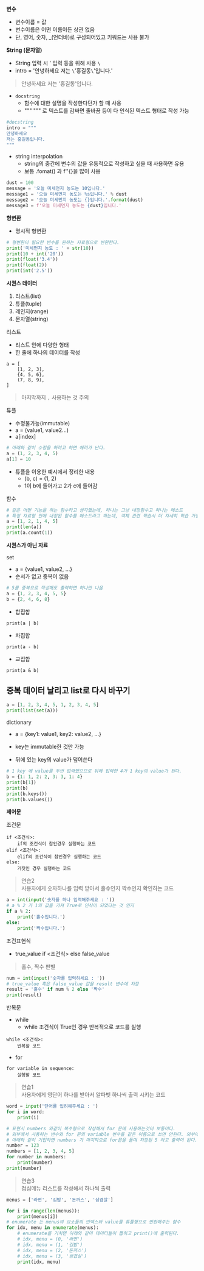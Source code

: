 **변수**
- 변수이름 = 값
- 변수이름은 어떤 이름이든 상관 없음
- 단, 영어, 숫자, _(언더바)로 구성되어있고 키워드는 사용 불가

**String (문자열)**
- String 입력 시 ' 입력 등을 위해 사용 `\`
- intro = '안녕하세요 저는 `\`'홍길동`\`'입니다.'
> 안녕하세요 저는 '홍길동'입니다.
- `docstring`
    - 함수에 대한 설명을 작성한다던가 할 때 사용
    - """  """ 로 텍스트를 감싸면 줄바꿈 등이 다 인식된 텍스트 형태로 작성 가능
```python
#docstring
intro = """
안녕하세요
저는 홍길동입니다.
"""
```

- string interpolation
    - string의 중간에 변수의 값을 유동적으로 작성하고 싶을 때 사용하면 유용
    - 보통 .fomat() 과 f''{}을 많이 사용
```python
dust = 100
message = '오늘 미세먼지 농도는 10입니다.'
message1 = '오늘 미세먼지 농도는 %s입니다.' % dust
message2 = '오늘 미세먼지 농도는 {}입니다.'.format(dust)
message3 = f'오늘 미세먼지 농도는 {dust}입니다.'
```


**형변환**
- 명시적 형변환
```python
# 형변환이 필요한 변수를 원하는 자료형으로 변환한다.
print('미세먼지 농도 : ' + str(10))
print(10 + int('20'))
print(float('3.4'))
print(float(2))
print(int('2.5'))
```

**시퀀스 데이터**

1. 리스트(list) 
2. 튜플(tuple) 
3. 레인지(range) 
4. 문자열(string)

리스트
- 리스트 안에 다양한 형태
- 한 줄에 하나의 데이터를 작성
```
a = [
    [1, 2, 3],
    {4, 5, 6},
    (7, 8, 9),
] 
```
> 마지막까지 `,` 사용하는 것 주의

튜플
- 수정불가능(immutable)
- a = (value1, value2...)
- a[index]
```python
# 아래와 같이 수정을 하려고 하면 에러가 난다.
a = (1, 2, 3, 4, 5)
a[1] = 10  
```
- 튜플을 이용한 예시에서 정리한 내용
    - (b, c) = (1, 2)
    - 1이 b에 들어가고 2가 c에 들어감


함수
```python
# 같은 어떤 기능을 하는 함수라고 생각했는데, 하나는 그냥 내장함수고 하나는 메소드
# 특정 자료형 안에 내장된 함수를 메소드라고 하는데, 객체 관련 학습시 더 자세히 학습 가능
a = [1, 2, 1, 4, 5]
print(len(a))
print(a.count(1))
```

**시퀀스가 아닌 자료**

set
- a = {value1, value2, ...}
- 순서가 없고 중복이 없음
```python
# 5를 중복으로 작성해도 출력하면 하나만 나옴
a = {1, 2, 3, 4, 5, 5} 
b = {2, 4, 6, 8}
```

- 합집합
```
print(a | b)
```
- 차집합
```
print(a - b)
```
- 교집합
```
print(a & b)
```

## 중복 데이터 날리고 list로 다시 바꾸기
```python
a = [1, 2, 3, 4, 5, 1, 2, 3, 4, 5]
print(list(set(a)))
```
dictionary
- a = {key1: value1, key2: value2, ...}
- key는 immutable한 것만 가능

- 뒤에 있는 key의 value가 덮어쓴다
```python
# 1 key 에 value를 두번 입력했으므로 뒤에 입력한 4가 1 key의 value가 된다.
b = {1: 1, 2: 2, 3: 3, 1: 4}
print(b[1])
print(b)
print(b.keys())
print(b.values())
```

**제어문**

조건문
```
if <조건식>:
    if의 조건식이 참인경우 실행하는 코드
elif <조건식>:
    elif의 조건식이 참인경우 실행하는 코드
else:
    거짓인 경우 실행하는 코드
```

> 연습2<br>
> 사용자에게 숫자하나를 입력 받아서 홀수인지 짝수인지 확인하는 코드
```python
a = int(input('숫자를 하나 입력해주세요 : '))
# a % 2 가 1의 값을 가져 True로 인식이 되었다는 것 인지
if a % 2:
    print('홀수입니다.')
else:
    print('짝수입니다.')
```

조건표현식
- true_value if <조건식> else false_value

> 홀수, 짝수 판별
```python 
num = int(input('숫자를 입력하세요 : '))
# true_value 혹은 false_value 값을 result 변수에 저장
result = '홀수' if num % 2 else '짝수'
print(result)
```

반복문

- while
    - while 조건식이 True인 경우 반복적으로 코드를 실행
```
while <조건식>:
    반복할 코드
```

- for
```
for variable in sequence:
    실행할 코드
```

> 연습1<br>
> 사용자에게 영단어 하나를 받아서 알파벳 하나씩 출력 시키는 코드
```python 
word = input('단어를 입려해주세요 : ')
for i in word:
    print(i)
```
```python
# 표현시 numbers 와같이 복수형으로 작성해서 for 문에 사용하는것이 보통이다.
# 외부에서 사용하는 변수와 for 문의 variable 변수를 같은 이름으로 쓰면 안된다. 외부에 있는 변수가 바뀌어버린다.
# 아래와 같이 기입하면 numbers 가 마지막으로 for문을 돌며 저장된 5 라고 출력이 된다.
number = 123
numbers = [1, 2, 3, 4, 5]
for number in numbers:
    print(number)
print(number)
```


> 연습3<br>
> 점심메뉴 리스트를 작성해서 하나씩 출력
```python
menus = ['라면', '김밥', '돈까스', '삼겹살']

for i in range(len(menus)):
    print(menus[i])
# enumerate 는 menus의 요소들의 인덱스와 value를 튜플형으로 반환해주는 함수
for idx, menu in enumerate(menus):
    # enumerate를 거치면 아래와 같이 데이터들이 뽑히고 print()에 출력된다.
    # idx, menu = (0, '라면')
    # idx, menu = (1, '김밥')
    # idx, menu = (2, '돈까스')
    # idx, menu = (3, '삼겹살')
    print(idx, menu)
```
















